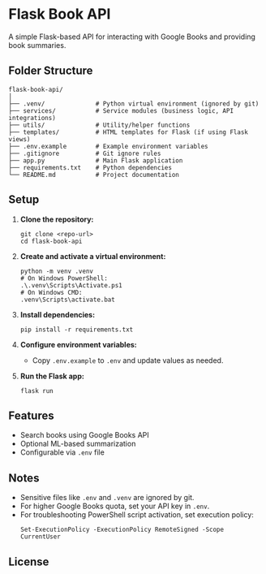 # Flask Book API

A simple Flask-based API for interacting with Google Books and providing book summaries.

## Folder Structure

```
flask-book-api/
│
├── .venv/              # Python virtual environment (ignored by git)
├── services/           # Service modules (business logic, API integrations)
├── utils/              # Utility/helper functions
├── templates/          # HTML templates for Flask (if using Flask views)
├── .env.example        # Example environment variables
├── .gitignore          # Git ignore rules
├── app.py              # Main Flask application
├── requirements.txt    # Python dependencies
└── README.md           # Project documentation
```

## Setup

1. **Clone the repository:**
   ```
   git clone <repo-url>
   cd flask-book-api
   ```

2. **Create and activate a virtual environment:**
   ```
   python -m venv .venv
   # On Windows PowerShell:
   .\.venv\Scripts\Activate.ps1
   # On Windows CMD:
   .venv\Scripts\activate.bat
   ```

3. **Install dependencies:**
   ```
   pip install -r requirements.txt
   ```

4. **Configure environment variables:**
   - Copy `.env.example` to `.env` and update values as needed.

5. **Run the Flask app:**
   ```
   flask run
   ```

## Features

- Search books using Google Books API
- Optional ML-based summarization
- Configurable via `.env` file

## Notes

- Sensitive files like `.env` and `.venv` are ignored by git.
- For higher Google Books quota, set your API key in `.env`.
- For troubleshooting PowerShell script activation, set execution policy:
  ```
  Set-ExecutionPolicy -ExecutionPolicy RemoteSigned -Scope CurrentUser
  ```

## License
